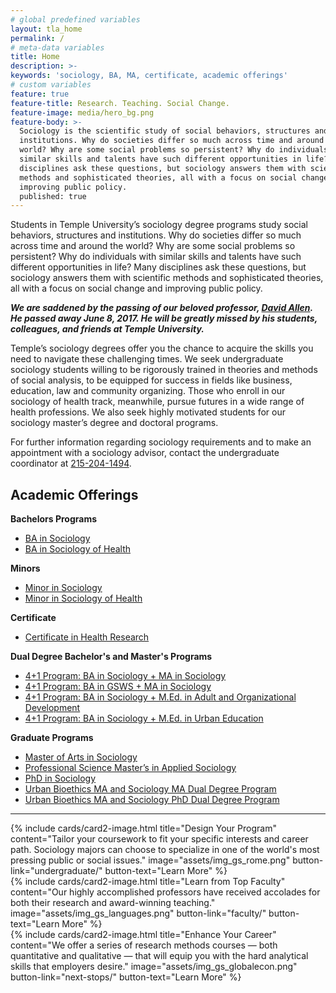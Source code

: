 ```yaml
---
# global predefined variables
layout: tla_home
permalink: /
# meta-data variables
title: Home
description: >-
keywords: 'sociology, BA, MA, certificate, academic offerings'
# custom variables
feature: true
feature-title: Research. Teaching. Social Change.
feature-image: media/hero_bg.png
feature-body: >-
  Sociology is the scientific study of social behaviors, structures and
  institutions. Why do societies differ so much across time and around the
  world? Why are some social problems so persistent? Why do individuals with
  similar skills and talents have such different opportunities in life? Many
  disciplines ask these questions, but sociology answers them with scientific
  methods and sophisticated theories, all with a focus on social change and
  improving public policy.
  published: true
---
```

Students in Temple University’s sociology degree programs study social behaviors, structures and institutions. Why do societies differ so much across time and around the world? Why are some social problems so persistent? Why do individuals with similar skills and talents have such different opportunities in life? Many disciplines ask these questions, but sociology answers them with scientific methods and sophisticated theories, all with a focus on social change and improving public policy.

**_We are saddened by the passing of our beloved professor, [David Allen](https://liberalarts.temple.edu/about-us/newsroom/memoriam-david-allen).  He passed away June 8, 2017.  He will be greatly missed by his students, colleagues, and friends at Temple University._**

Temple’s sociology degrees offer you the chance to acquire the skills you need to navigate these challenging times. We seek undergraduate sociology students willing to be rigorously trained in theories and methods of social analysis, to be equipped for success in fields like business, education, law and community organizing. Those who enroll in our sociology of health track, meanwhile, pursue futures in a wide range of health professions. We also seek highly motivated students for our sociology master’s degree and doctoral programs.

For further information regarding sociology requirements and to make an appointment with a sociology advisor, contact the undergraduate coordinator at [215-204-1494](tel:2152041494).

## Academic Offerings

**Bachelors Programs**<br/>
- [BA in Sociology](http://bulletin.temple.edu/undergraduate/liberal-arts/sociology/ba-sociology/)
- [BA in Sociology of Health](http://bulletin.temple.edu/undergraduate/liberal-arts/sociology/ba-sociology-health-track/)

**Minors**<br/>
- [Minor in Sociology](http://bulletin.temple.edu/undergraduate/liberal-arts/sociology/minor-sociology/)
- [Minor in Sociology of Health](http://bulletin.temple.edu/undergraduate/liberal-arts/sociology/minor-sociology-health/)

**Certificate**<br/>
- [Certificate in Health Research](http://bulletin.temple.edu/undergraduate/liberal-arts/sociology/certificate-health-research/)

**Dual Degree Bachelor's and Master's Programs**<br/>
- [4+1 Program: BA in Sociology + MA in Sociology](https://liberalarts.temple.edu/ba-sociology-ma-sociology)
- [4+1 Program: BA in GSWS + MA in Sociology](https://liberalarts.temple.edu/ba-gender-sexuality-and-womens-studies-ma-sociology)
- [4+1 Program: BA in Sociology + M.Ed. in Adult and Organizational Development](http://education.temple.edu/aod/sociology-ba-adult-organizational-development-med)
- [4+1 Program: BA in Sociology + M.Ed. in Urban Education](http://education.temple.edu/urbaned/accelerated-program-dual-degree-41-sociology-ba-and-urban-education-med)

**Graduate Programs**
- [Master of Arts in Sociology](http://bulletin.temple.edu/graduate/scd/cla/sociology-ma/)
- [Professional Science Master’s in Applied Sociology ](http://bulletin.temple.edu/graduate/scd/cla/applied-sociology-psm/)
- [PhD in Sociology](http://bulletin.temple.edu/graduate/scd/cla/sociology-phd/)
- [Urban Bioethics MA and Sociology MA Dual Degree Program](https://sites.temple.edu/maubmasoc/)
- [Urban Bioethics MA and Sociology PhD Dual Degree Program](https://sites.temple.edu/maubphdsoc/)

___

<div class="row row-wider">
<div class="col m12 l4">{% include cards/card2-image.html title="Design Your Program" content="Tailor your coursework to fit your specific interests and career path. Sociology majors can choose to specialize in one of the world's most pressing public or social issues." image="assets/img_gs_rome.png"  button-link="undergraduate/" button-text="Learn More" %}</div>
<div class="col m12 l4">{% include cards/card2-image.html title="Learn from Top Faculty" content="Our highly accomplished professors have received accolades for both their research and award-winning teaching." image="assets/img_gs_languages.png" button-link="faculty/" button-text="Learn More" %}</div>
<div class="col m12 l4">{% include cards/card2-image.html title="Enhance Your Career" content="We offer a series of research methods courses — both quantitative and qualitative — that will equip you with the hard analytical skills that employers desire." image="assets/img_gs_globalecon.png"  button-link="next-stops/" button-text="Learn More" %}</div>
</div>
